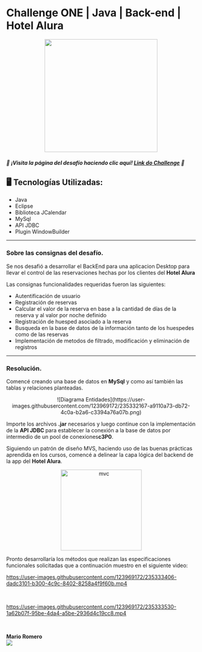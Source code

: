 # Challenge ONE | Java | Back-end | Hotel Alura

<p align="center" >
     <img width="300" heigth="300" src="https://user-images.githubusercontent.com/91544872/189419040-c093db78-c970-4960-8aca-ffcc11f7ffaf.png">
</p>

##### 🔹 ¡Visita la página del desafío haciendo clic aquí! [Link do Challenge](https://www.aluracursos.com/challenges/oracle-one-back-end/hotelalura) 📃


## 🖥️ Tecnologías Utilizadas:

- Java
- Eclipse
- Biblioteca JCalendar
- MySql
- API JDBC
- Plugin WindowBuilder </br>

---

### Sobre las consignas del desafío.

Se nos desafió a desarrollar el BackEnd para una aplicacion Desktop para llevar el control de las reservaciones hechas por los clientes
del <strong>Hotel Alura</strong>

Las consignas funcionalidades requeridas fueron las siguientes:

- Autentificación de usuario</br>
- Registración de reservas</br>
- Calcular el valor de la reserva en base a la cantidad de días de la reserva y al valor por noche definido</br>
- Registración de huesped asociado a la reserva</br>
- Busqueda en la base de datos de la información tanto de los huespedes como de las reservas </br>
- Implementación de metodos de filtrado, modificación y eliminación de registros </br>

---
### Resolución.

Comencé creando una base de datos en <strong> MySql</strong> y como así también las tablas y relaciones planteadas.
<p align="center" >
![Diagrama Entidades](https://user-images.githubusercontent.com/123969172/235332167-a9110a73-db72-4c0a-b2a6-c3394a76a07b.png)
     </p>

Importe los  archivos <strong>.jar</strong> necesarios y luego continue con la implementación de la <strong> API JDBC </strong> para establecer la conexión a la base de datos por intermedio de un pool de conexiones<strong>c3P0</strong>.

Siguiendo un patrón de diseño MVS, haciendo uso de las buenas prácticas aprendida en los cursos, comencé a delinear la capa lógica del backend de la app del <strong> Hotel Alura</strong>.  

<p align="center" >
<img width="215" alt="mvc" src="https://user-images.githubusercontent.com/123969172/235332236-ba5dbacd-fc25-4ba1-85fb-3063085cc965.png">
     </p>

Pronto desarrollaría los métodos que realizan las especificaciones funcionales solicitadas que a continuación muestro en el siguiente video:

<p align="center" >

https://user-images.githubusercontent.com/123969172/235333406-dadc3101-b300-4c9c-8402-8258a4f9f60b.mp4

</p></br>

<p align="center" >
     
https://user-images.githubusercontent.com/123969172/235333530-1a62b07f-95be-4da4-a5be-2936d4c19cc8.mp4

</p></br>



 







<p align="center" >

</p>

<strong>Mario Romero</strong></br>
<a href="https://www.linkedin.com/in/marioalbertoromero/" target="_blank">
<img src="https://img.shields.io/badge/-LinkedIn-%230077B5?style=for-the-badge&logo=linkedin&logoColor=white" target="_blank"></a>
